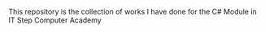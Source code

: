 This repository is the collection of works I have done for the C# Module in IT Step Computer Academy

